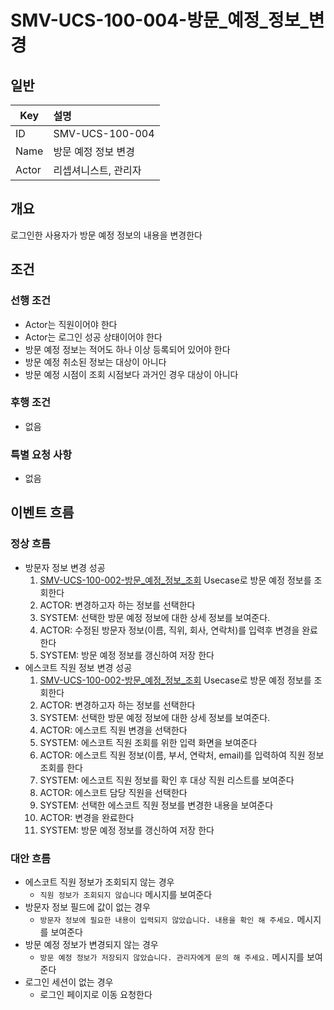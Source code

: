 # SMV-UCS-100-004-방문\_예정\_정보\_변경

## 일반
| Key   | 설명 |
|-------| :-- |
| ID    | SMV-UCS-100-004 |
| Name  | 방문 예정 정보 변경 |
| Actor | 리셉셔니스트, 관리자 |

## 개요
로그인한 사용자가 방문 예정 정보의 내용을 변경한다

## 조건
### 선행 조건
* Actor는 직원이어야 한다
* Actor는 로그인 성공 상태이어야 한다
* 방문 예정 정보는 적어도 하나 이상 등록되어 있어야 한다
* 방문 예정 취소된 정보는 대상이 아니다
* 방문 예정 시점이 조회 시점보다 과거인 경우 대상이 아니다
  
### 후행 조건
* 없음

### 특별 요청 사항
* 없음

## 이벤트 흐름

### 정상 흐름
* 방문자 정보 변경 성공
	1. [SMV-UCS-100-002-방문\_예정\_정보\_조회](SMV-UCS-100-002-방문_예정_정보_조회) Usecase로 방문 예정 정보를 조회한다
	2. ACTOR: 변경하고자 하는 정보를 선택한다
	3. SYSTEM: 선택한 방문 예정 정보에 대한 상세 정보를 보여준다.
	4. ACTOR: 수정된 방문자 정보(이름, 직위, 회사, 연락처)를 입력후 변경을 완료한다
	5. SYSTEM: 방문 예정 정보를 갱신하여 저장 한다
* 에스코트 직원 정보 변경 성공
	1. [SMV-UCS-100-002-방문\_예정\_정보\_조회](SMV-UCS-100-002-방문_예정_정보_조회) Usecase로 방문 예정 정보를 조회한다
	2. ACTOR: 변경하고자 하는 정보를 선택한다
	3. SYSTEM: 선택한 방문 예정 정보에 대한 상세 정보를 보여준다.
	4. ACTOR: 에스코트 직원 변경을 선택한다
	5. SYSTEM: 에스코트 직원 조회를 위한 입력 화면을 보여준다
	6. ACTOR: 에스코트 직원 정보(이름, 부서, 연락처, email)를 입력하여 직원 정보 조회를 한다
	7. SYSTEM: 에스코트 직원 정보를 확인 후 대상 직원 리스트를 보여준다
	8. ACTOR: 에스코트 담당 직원을 선택한다
	9. SYSTEM: 선택한 에스코트 직원 정보를 변경한 내용을 보여준다
	10. ACTOR: 변경을 완료한다
	11. SYSTEM: 방문 예정 정보를 갱신하여 저장 한다

### 대안 흐름
* 에스코트 직원 정보가 조회되지 않는 경우
	* `직원 정보가 조회되지 않습니다` 메시지를 보여준다
* 방문자 정보 필드에 값이 없는 경우
	* `방문자 정보에 필요한 내용이 입력되지 않았습니다. 내용을 확인 해 주세요.` 메시지를 보여준다
* 방문 예정 정보가 변경되지 않는 경우
	* `방문 예정 정보가 저장되지 않았습니다. 관리자에게 문의 해 주세요.` 메시지를 보여준다
* 로그인 세션이 없는 경우
	* 로그인 페이지로 이동 요청한다